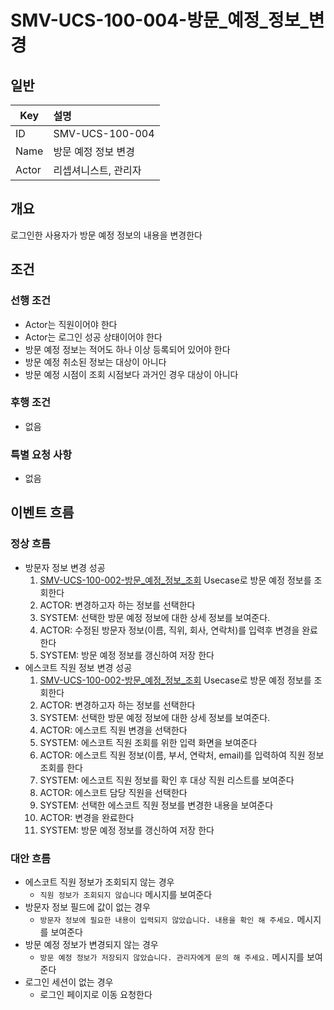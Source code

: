 # SMV-UCS-100-004-방문\_예정\_정보\_변경

## 일반
| Key   | 설명 |
|-------| :-- |
| ID    | SMV-UCS-100-004 |
| Name  | 방문 예정 정보 변경 |
| Actor | 리셉셔니스트, 관리자 |

## 개요
로그인한 사용자가 방문 예정 정보의 내용을 변경한다

## 조건
### 선행 조건
* Actor는 직원이어야 한다
* Actor는 로그인 성공 상태이어야 한다
* 방문 예정 정보는 적어도 하나 이상 등록되어 있어야 한다
* 방문 예정 취소된 정보는 대상이 아니다
* 방문 예정 시점이 조회 시점보다 과거인 경우 대상이 아니다
  
### 후행 조건
* 없음

### 특별 요청 사항
* 없음

## 이벤트 흐름

### 정상 흐름
* 방문자 정보 변경 성공
	1. [SMV-UCS-100-002-방문\_예정\_정보\_조회](SMV-UCS-100-002-방문_예정_정보_조회) Usecase로 방문 예정 정보를 조회한다
	2. ACTOR: 변경하고자 하는 정보를 선택한다
	3. SYSTEM: 선택한 방문 예정 정보에 대한 상세 정보를 보여준다.
	4. ACTOR: 수정된 방문자 정보(이름, 직위, 회사, 연락처)를 입력후 변경을 완료한다
	5. SYSTEM: 방문 예정 정보를 갱신하여 저장 한다
* 에스코트 직원 정보 변경 성공
	1. [SMV-UCS-100-002-방문\_예정\_정보\_조회](SMV-UCS-100-002-방문_예정_정보_조회) Usecase로 방문 예정 정보를 조회한다
	2. ACTOR: 변경하고자 하는 정보를 선택한다
	3. SYSTEM: 선택한 방문 예정 정보에 대한 상세 정보를 보여준다.
	4. ACTOR: 에스코트 직원 변경을 선택한다
	5. SYSTEM: 에스코트 직원 조회를 위한 입력 화면을 보여준다
	6. ACTOR: 에스코트 직원 정보(이름, 부서, 연락처, email)를 입력하여 직원 정보 조회를 한다
	7. SYSTEM: 에스코트 직원 정보를 확인 후 대상 직원 리스트를 보여준다
	8. ACTOR: 에스코트 담당 직원을 선택한다
	9. SYSTEM: 선택한 에스코트 직원 정보를 변경한 내용을 보여준다
	10. ACTOR: 변경을 완료한다
	11. SYSTEM: 방문 예정 정보를 갱신하여 저장 한다

### 대안 흐름
* 에스코트 직원 정보가 조회되지 않는 경우
	* `직원 정보가 조회되지 않습니다` 메시지를 보여준다
* 방문자 정보 필드에 값이 없는 경우
	* `방문자 정보에 필요한 내용이 입력되지 않았습니다. 내용을 확인 해 주세요.` 메시지를 보여준다
* 방문 예정 정보가 변경되지 않는 경우
	* `방문 예정 정보가 저장되지 않았습니다. 관리자에게 문의 해 주세요.` 메시지를 보여준다
* 로그인 세션이 없는 경우
	* 로그인 페이지로 이동 요청한다